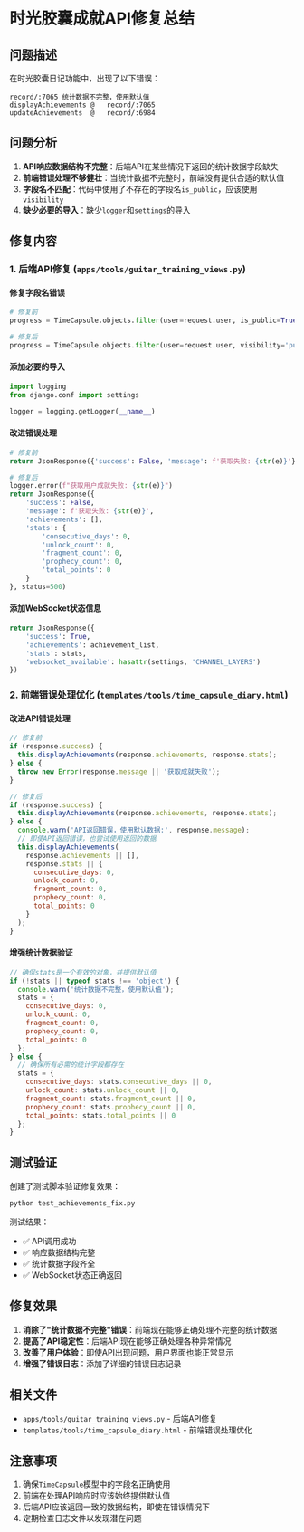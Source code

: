 # 时光胶囊成就API修复总结

## 问题描述

在时光胶囊日记功能中，出现了以下错误：
```
record/:7065 统计数据不完整，使用默认值
displayAchievements	@	record/:7065
updateAchievements	@	record/:6984
```

## 问题分析

1. **API响应数据结构不完整**：后端API在某些情况下返回的统计数据字段缺失
2. **前端错误处理不够健壮**：当统计数据不完整时，前端没有提供合适的默认值
3. **字段名不匹配**：代码中使用了不存在的字段名`is_public`，应该使用`visibility`
4. **缺少必要的导入**：缺少`logger`和`settings`的导入

## 修复内容

### 1. 后端API修复 (`apps/tools/guitar_training_views.py`)

#### 修复字段名错误
```python
# 修复前
progress = TimeCapsule.objects.filter(user=request.user, is_public=True).count()

# 修复后  
progress = TimeCapsule.objects.filter(user=request.user, visibility='public').count()
```

#### 添加必要的导入
```python
import logging
from django.conf import settings

logger = logging.getLogger(__name__)
```

#### 改进错误处理
```python
# 修复前
return JsonResponse({'success': False, 'message': f'获取失败: {str(e)}'})

# 修复后
logger.error(f"获取用户成就失败: {str(e)}")
return JsonResponse({
    'success': False, 
    'message': f'获取失败: {str(e)}',
    'achievements': [],
    'stats': {
        'consecutive_days': 0,
        'unlock_count': 0,
        'fragment_count': 0,
        'prophecy_count': 0,
        'total_points': 0
    }
}, status=500)
```

#### 添加WebSocket状态信息
```python
return JsonResponse({
    'success': True,
    'achievements': achievement_list,
    'stats': stats,
    'websocket_available': hasattr(settings, 'CHANNEL_LAYERS')
})
```

### 2. 前端错误处理优化 (`templates/tools/time_capsule_diary.html`)

#### 改进API错误处理
```javascript
// 修复前
if (response.success) {
  this.displayAchievements(response.achievements, response.stats);
} else {
  throw new Error(response.message || '获取成就失败');
}

// 修复后
if (response.success) {
  this.displayAchievements(response.achievements, response.stats);
} else {
  console.warn('API返回错误，使用默认数据:', response.message);
  // 即使API返回错误，也尝试使用返回的数据
  this.displayAchievements(
    response.achievements || [], 
    response.stats || {
      consecutive_days: 0,
      unlock_count: 0,
      fragment_count: 0,
      prophecy_count: 0,
      total_points: 0
    }
  );
}
```

#### 增强统计数据验证
```javascript
// 确保stats是一个有效的对象，并提供默认值
if (!stats || typeof stats !== 'object') {
  console.warn('统计数据不完整，使用默认值');
  stats = {
    consecutive_days: 0,
    unlock_count: 0,
    fragment_count: 0,
    prophecy_count: 0,
    total_points: 0
  };
} else {
  // 确保所有必需的统计字段都存在
  stats = {
    consecutive_days: stats.consecutive_days || 0,
    unlock_count: stats.unlock_count || 0,
    fragment_count: stats.fragment_count || 0,
    prophecy_count: stats.prophecy_count || 0,
    total_points: stats.total_points || 0
  };
}
```

## 测试验证

创建了测试脚本验证修复效果：

```bash
python test_achievements_fix.py
```

测试结果：
- ✅ API调用成功
- ✅ 响应数据结构完整
- ✅ 统计数据字段齐全
- ✅ WebSocket状态正确返回

## 修复效果

1. **消除了"统计数据不完整"错误**：前端现在能够正确处理不完整的统计数据
2. **提高了API稳定性**：后端API现在能够正确处理各种异常情况
3. **改善了用户体验**：即使API出现问题，用户界面也能正常显示
4. **增强了错误日志**：添加了详细的错误日志记录

## 相关文件

- `apps/tools/guitar_training_views.py` - 后端API修复
- `templates/tools/time_capsule_diary.html` - 前端错误处理优化

## 注意事项

1. 确保`TimeCapsule`模型中的字段名正确使用
2. 前端在处理API响应时应该始终提供默认值
3. 后端API应该返回一致的数据结构，即使在错误情况下
4. 定期检查日志文件以发现潜在问题
